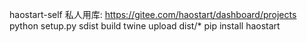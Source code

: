 haostart-self
私人用库:
https://gitee.com/haostart/dashboard/projects
python setup.py sdist build
twine upload dist/*
pip install haostart
